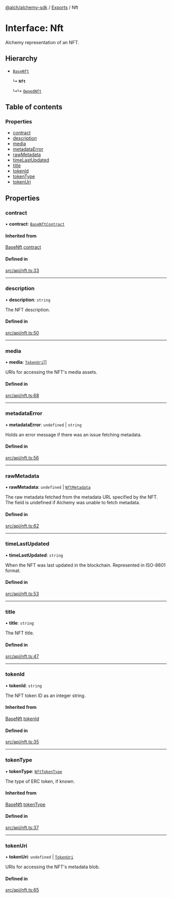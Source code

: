 [@alch/alchemy-sdk](../README.md) / [Exports](../modules.md) / Nft

# Interface: Nft

Alchemy representation of an NFT.

## Hierarchy

- [`BaseNft`](BaseNft.md)

  ↳ **`Nft`**

  ↳↳ [`OwnedNft`](OwnedNft.md)

## Table of contents

### Properties

- [contract](Nft.md#contract)
- [description](Nft.md#description)
- [media](Nft.md#media)
- [metadataError](Nft.md#metadataerror)
- [rawMetadata](Nft.md#rawmetadata)
- [timeLastUpdated](Nft.md#timelastupdated)
- [title](Nft.md#title)
- [tokenId](Nft.md#tokenid)
- [tokenType](Nft.md#tokentype)
- [tokenUri](Nft.md#tokenuri)

## Properties

### contract

• **contract**: [`BaseNftContract`](BaseNftContract.md)

#### Inherited from

[BaseNft](BaseNft.md).[contract](BaseNft.md#contract)

#### Defined in

[src/api/nft.ts:33](https://github.com/alchemyplatform/alchemy-sdk-js/blob/9fe1224/src/api/nft.ts#L33)

___

### description

• **description**: `string`

The NFT description.

#### Defined in

[src/api/nft.ts:50](https://github.com/alchemyplatform/alchemy-sdk-js/blob/9fe1224/src/api/nft.ts#L50)

___

### media

• **media**: [`TokenUri`](TokenUri.md)[]

URIs for accessing the NFT's media assets.

#### Defined in

[src/api/nft.ts:68](https://github.com/alchemyplatform/alchemy-sdk-js/blob/9fe1224/src/api/nft.ts#L68)

___

### metadataError

• **metadataError**: `undefined` \| `string`

Holds an error message if there was an issue fetching metadata.

#### Defined in

[src/api/nft.ts:56](https://github.com/alchemyplatform/alchemy-sdk-js/blob/9fe1224/src/api/nft.ts#L56)

___

### rawMetadata

• **rawMetadata**: `undefined` \| [`NftMetadata`](NftMetadata.md)

The raw metadata fetched from the metadata URL specified by the NFT. The
field is undefined if Alchemy was unable to fetch metadata.

#### Defined in

[src/api/nft.ts:62](https://github.com/alchemyplatform/alchemy-sdk-js/blob/9fe1224/src/api/nft.ts#L62)

___

### timeLastUpdated

• **timeLastUpdated**: `string`

When the NFT was last updated in the blockchain. Represented in ISO-8601 format.

#### Defined in

[src/api/nft.ts:53](https://github.com/alchemyplatform/alchemy-sdk-js/blob/9fe1224/src/api/nft.ts#L53)

___

### title

• **title**: `string`

The NFT title.

#### Defined in

[src/api/nft.ts:47](https://github.com/alchemyplatform/alchemy-sdk-js/blob/9fe1224/src/api/nft.ts#L47)

___

### tokenId

• **tokenId**: `string`

The NFT token ID as an integer string.

#### Inherited from

[BaseNft](BaseNft.md).[tokenId](BaseNft.md#tokenid)

#### Defined in

[src/api/nft.ts:35](https://github.com/alchemyplatform/alchemy-sdk-js/blob/9fe1224/src/api/nft.ts#L35)

___

### tokenType

• **tokenType**: [`NftTokenType`](../enums/NftTokenType.md)

The type of ERC token, if known.

#### Inherited from

[BaseNft](BaseNft.md).[tokenType](BaseNft.md#tokentype)

#### Defined in

[src/api/nft.ts:37](https://github.com/alchemyplatform/alchemy-sdk-js/blob/9fe1224/src/api/nft.ts#L37)

___

### tokenUri

• **tokenUri**: `undefined` \| [`TokenUri`](TokenUri.md)

URIs for accessing the NFT's metadata blob.

#### Defined in

[src/api/nft.ts:65](https://github.com/alchemyplatform/alchemy-sdk-js/blob/9fe1224/src/api/nft.ts#L65)
